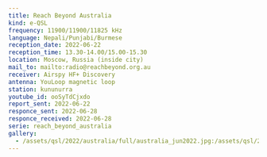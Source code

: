 ```yaml
---
title: Reach Beyond Australia
kind: e-QSL
frequency: 11900/11900/11825 kHz
language: Nepali/Punjabi/Burmese
reception_date: 2022-06-22
reception_time: 13.30-14.00/15.00-15.30
location: Moscow, Russia (inside city)
mail_to: mailto:radio@reachbeyond.org.au
receiver: Airspy HF+ Discovery
antenna: YouLoop magnetic loop
station: kununurra
youtube_id: ooSyTdCjxdo
report_sent: 2022-06-22
responce_sent: 2022-06-28
responce_received: 2022-06-28
serie: reach_beyond_australia
gallery:
  - /assets/qsl/2022/australia/full/australia_jun2022.jpg:/assets/qsl/2022/australia/small/australia_jun2022.jpg
---
```

